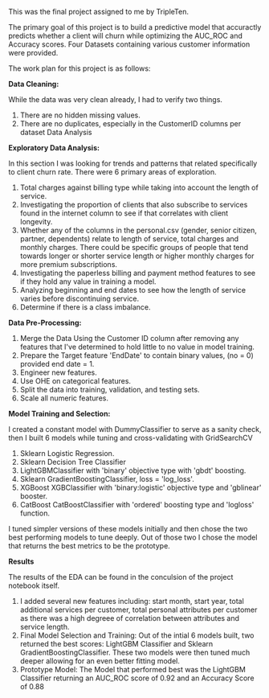 This was the final project assigned to me by TripleTen. 

The primary goal of this project is to build a predictive model that accuractly predicts whether a client will churn while optimizing the AUC_ROC and Accuracy scores. Four Datasets containing various customer information were provided.

The work plan for this project is as follows:

<b>Data Cleaning:</b>

While the data was very clean already, I had to verify two things.
1. There are no hidden missing values.
2. There are no duplicates, especially in the CustomerID columns per dataset
Data Analysis

<b> Exploratory Data Analysis: </b>

In this section I was looking for trends and patterns that related specifically to client churn rate. There were 6 primary areas of exploration. 

1. Total charges against billing type while taking into account the length of service.
2. Investigating the proportion of clients that also subscribe to services found in the internet column to see if that correlates with client longevity.
3. Whether any of the columns in the personal.csv (gender, senior citizen, partner, dependents) relate to length of service, total charges and monthly charges. There could be specific groups of people that tend towards longer or shorter service length or higher monthly charges for more premium subscriptions.
4. Investigating the paperless billing and payment method features to see if they hold any value in training a model.
5. Analyzing beginning and end dates to see how the length of service varies before discontinuing service.
6. Determine if there is a class imbalance.


<b> Data Pre-Processing: </b>

1. Merge the Data Using the Customer ID column after removing any features that I've determined to hold little to no value in model training.
2. Prepare the Target feature 'EndDate' to contain binary values, (no = 0) provided end date = 1.
3. Engineer new features.
4. Use OHE on categorical features.
5. Split the data into training, validation, and testing sets.
6. Scale all numeric features.


<b> Model Training and Selection: </b>

I created a constant model with DummyClassifier to serve as a sanity check, then I built 6 models while tuning and cross-validating with GridSearchCV

1. Sklearn Logistic Regression.
2. Sklearn Decision Tree Classifier
3. LightGBMClassifier with 'binary' objective type with 'gbdt' boosting.
4. Sklearn GradientBoostingClassifier, loss = 'log_loss'.
5. XGBoost XGBClassifier with 'binary:logistic' objective type and 'gblinear' booster.
6. CatBoost CatBoostClassifier with 'ordered' boosting type and 'logloss' function.

I tuned simpler versions of these models initially and then chose the two best performing models to tune deeply. Out of those two I chose the model that returns the best metrics to be the prototype.

<b> Results </b>

The results of the EDA can be found in the conculsion of the project notebook itself.

1. I added several new features including: start month, start year, total additional services per customer, total personal attributes per customer as there was a high degreee of correlation between attributes and service length. 
2. Final Model Selection and Training: Out of the intial 6 models built, two returned the best scores: LightGBM Classifier and Sklearn GradientBoostingClassifier. These two models were then tuned much deeper allowing for an even better fitting model.
3. Prototype Model: The Model that performed best was the LightGBM Classifier returning an AUC_ROC score of 0.92 and an Accuracy Score of 0.88 
